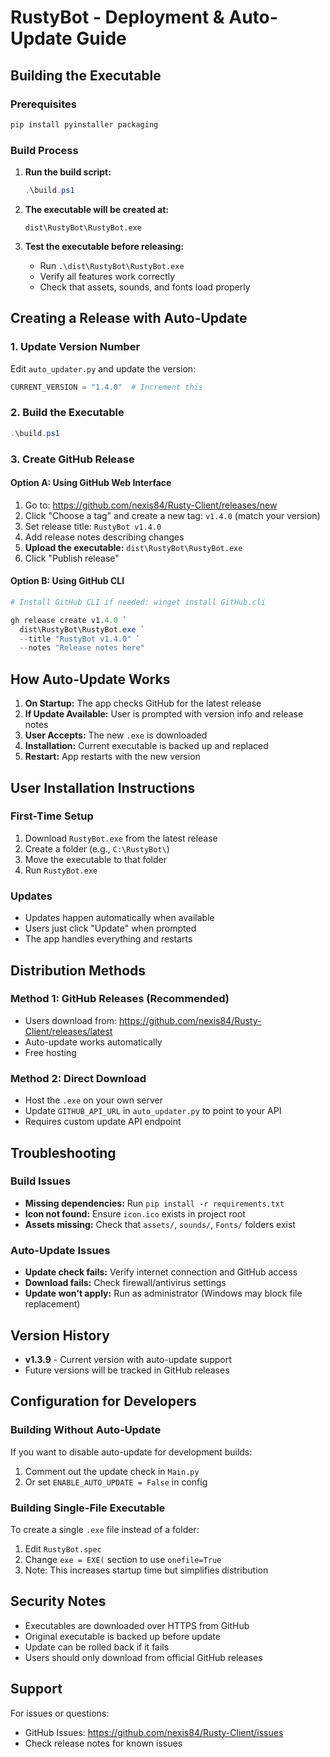 # RustyBot - Deployment & Auto-Update Guide

## Building the Executable

### Prerequisites
```bash
pip install pyinstaller packaging
```

### Build Process
1. **Run the build script:**
   ```powershell
   .\build.ps1
   ```

2. **The executable will be created at:**
   ```
   dist\RustyBot\RustyBot.exe
   ```

3. **Test the executable before releasing:**
   - Run `.\dist\RustyBot\RustyBot.exe`
   - Verify all features work correctly
   - Check that assets, sounds, and fonts load properly

## Creating a Release with Auto-Update

### 1. Update Version Number
Edit `auto_updater.py` and update the version:
```python
CURRENT_VERSION = "1.4.0"  # Increment this
```

### 2. Build the Executable
```powershell
.\build.ps1
```

### 3. Create GitHub Release

#### Option A: Using GitHub Web Interface
1. Go to: https://github.com/nexis84/Rusty-Client/releases/new
2. Click "Choose a tag" and create a new tag: `v1.4.0` (match your version)
3. Set release title: `RustyBot v1.4.0`
4. Add release notes describing changes
5. **Upload the executable:** `dist\RustyBot\RustyBot.exe`
6. Click "Publish release"

#### Option B: Using GitHub CLI
```powershell
# Install GitHub CLI if needed: winget install GitHub.cli

gh release create v1.4.0 `
  dist\RustyBot\RustyBot.exe `
  --title "RustyBot v1.4.0" `
  --notes "Release notes here"
```

## How Auto-Update Works

1. **On Startup:** The app checks GitHub for the latest release
2. **If Update Available:** User is prompted with version info and release notes
3. **User Accepts:** The new `.exe` is downloaded
4. **Installation:** Current executable is backed up and replaced
5. **Restart:** App restarts with the new version

## User Installation Instructions

### First-Time Setup
1. Download `RustyBot.exe` from the latest release
2. Create a folder (e.g., `C:\RustyBot\`)
3. Move the executable to that folder
4. Run `RustyBot.exe`

### Updates
- Updates happen automatically when available
- Users just click "Update" when prompted
- The app handles everything and restarts

## Distribution Methods

### Method 1: GitHub Releases (Recommended)
- Users download from: https://github.com/nexis84/Rusty-Client/releases/latest
- Auto-update works automatically
- Free hosting

### Method 2: Direct Download
- Host the `.exe` on your own server
- Update `GITHUB_API_URL` in `auto_updater.py` to point to your API
- Requires custom update API endpoint

## Troubleshooting

### Build Issues
- **Missing dependencies:** Run `pip install -r requirements.txt`
- **Icon not found:** Ensure `icon.ico` exists in project root
- **Assets missing:** Check that `assets/`, `sounds/`, `Fonts/` folders exist

### Auto-Update Issues
- **Update check fails:** Verify internet connection and GitHub access
- **Download fails:** Check firewall/antivirus settings
- **Update won't apply:** Run as administrator (Windows may block file replacement)

## Version History

- **v1.3.9** - Current version with auto-update support
- Future versions will be tracked in GitHub releases

## Configuration for Developers

### Building Without Auto-Update
If you want to disable auto-update for development builds:
1. Comment out the update check in `Main.py`
2. Or set `ENABLE_AUTO_UPDATE = False` in config

### Building Single-File Executable
To create a single `.exe` file instead of a folder:
1. Edit `RustyBot.spec`
2. Change `exe = EXE(` section to use `onefile=True`
3. Note: This increases startup time but simplifies distribution

## Security Notes

- Executables are downloaded over HTTPS from GitHub
- Original executable is backed up before update
- Update can be rolled back if it fails
- Users should only download from official GitHub releases

## Support

For issues or questions:
- GitHub Issues: https://github.com/nexis84/Rusty-Client/issues
- Check release notes for known issues
